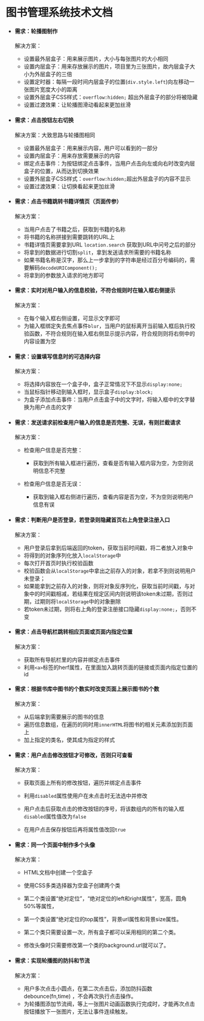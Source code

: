 # 图书管理系统技术文档

- #### 需求：轮播图制作

  解决方案：

  - 设置最外层盒子：用来展示图片，大小与每张图片的大小相同
  - 设置内层盒子：用来存放展示的图片，项目里为三张图片，故内层盒子大小为外层盒子的三倍
  - 设置定时器：每隔一段时间内层盒子的位置(`div.style.left`)向左移动一张图片宽度大小的距离
  - 设置外层盒子CSS样式：`overflow:hidden;`  超出外层盒子的部分将被隐藏
  - 设置过渡效果：让轮播图滑动看起来更加丝滑

- #### 需求：点击按钮左右切换

  解决方案：大致思路与轮播图相同

  - 设置最外层盒子：用来展示内容，用户可以看到的一部分
  - 设置内层盒子：用来存放需要展示的内容
  - 绑定点击事件：为按钮绑定点击事件，当用户点击向左或向右时改变内层盒子的位置，从而达到切换效果
  - 设置外层盒子CSS样式：`overflow:hidden;`超出外层盒子的内容不显示
  - 设置过渡效果：让切换看起来更加丝滑

- #### 需求：点击书籍跳转书籍详情页（页面传参）

  解决方案：

  - 当用户点击了书籍之后，获取到书籍的名称
  - 将书籍的名称拼接到需要跳转的URL上
  - 书籍详情页需要拿到URL   `location.search`  获取到URL中问号之后的部分
  - 将拿到的数据进行切割`split`，拿到发送请求所需要的书籍名称
  - 如果书籍名称是汉字，那么上一步拿到的字符串是经过百分号编码的，需要解码`decodeURIComponent();`
  - 将拿到的参数放入请求的地方即可

- #### 需求：实时对用户输入的信息校验，不符合规则时在输入框右侧提示

  解决方案：

  - 在每个输入框右侧设置<span>，可显示文字即可
  - 为输入框绑定失去焦点事件`blur`，当用户的鼠标离开当前输入框后执行校验函数，不符合规则在输入框右侧显示提示内容，符合规则则将右侧中的内容设置为空

- #### 需求：设置填写信息时的可选择内容

  解决方案：

  - 将选择内容放在一个盒子中，盒子正常情况下不显示`display:none;`
  - 当鼠标指针移动到输入框时，显示盒子`display:block;`
  - 为盒子添加点击事件：当用户点击盒子中的文字时，将输入框中的文字替换为用户点击的文字

- #### 需求：发送请求前检查用户输入的信息是否完整、无误，有则拦截请求

  解决方案：

  - 检查用户信息是否完整：
    - 获取到所有输入框进行遍历，查看是否有输入框内容为空，为空则说明信息不完整

  - 检查用户信息是否无误：
    - 获取到输入框右侧<span>进行遍历，查看内容是否为空，不为空则说明用户信息有误

- #### 需求：判断用户是否登录，若登录则隐藏首页右上角登录注册入口

  解决方案：

  - 用户登录后拿到后端返回的token，获取当前时间戳，将二者放入对象中
  - 将得到的对象序列化放入`localStorage`中
  - 每次打开首页时执行校验函数
  - 校验函数会从`localStorage`中拿出之前存入的对象，若拿不到则说明用户未登录；
  - 如果能拿到之前存入的对象，则将对象反序列化，获取当前时间戳，与对象中的时间戳相减，若结果在规定区间内则说明该token未过期，否则过期，过期则将`localStorage`中的对象删除
  - 若token未过期，则将右上角的登录注册接口隐藏`display:none;`，否则不变

- #### 需求：点击导航栏跳转相应页面或页面内指定位置

  解决方案：

  - 获取所有导航栏里的内容并绑定点击事件
  - 利用`<a>`标签的herf属性，在里面加入跳转页面的链接或页面内指定位置的id

- #### 需求：根据书库中图书的个数实时改变页面上展示图书的个数

  解决方案：

  - 从后端拿到需要展示的图书的信息
  - 遍历信息数组，在遍历的同时用`innerHTML`将图书的相关元素添加到页面上
  - 加上指定的类名，使其成为指定的样式

- #### 需求：用户点击修改按钮才可修改，否则只可查看

  解决方案：

  - 获取页面上所有的修改按钮，遍历并绑定点击事件

  - 利用`disabled`属性使用户在未点击时无法选中并修改

  - 用户点击后获取点击的修改按钮的序号，将该数组内的所有的输入框`disabled`属性值改为`false`

  - 在用户点击保存按钮后再将属性值改回`true`

- #### 需求：同一个页面中制作多个头像

  解决方案：

  - HTML文档中创建一个空盒子

  - 使用CSS多类选择器为空盒子创建两个类
  - 第二个类设置“绝对定位”，“绝对定位的left和right属性”，宽高，圆角50%等属性，
  - 第一个类设置“绝对定位的top属性”，背景url属性和背景size属性。
  - 第二个类只需要设置一次，所有盒子都可以采用相同的第二个类。
  - 修改头像时只需要修改第一个类的background.url就可以了。

- #### 需求：实现轮播图的防抖和节流

  解决方案：

  - 用户多次点击小圆点，在第二次点击后，添加防抖函数debounce(fn,time) ，不会再次执行点击操作。
  - 为轮播图添加节流阀，等上一张图片动画函数执行完成时，才能再次点击按钮播放下一张图片，无法让事件连续触发。			

  
